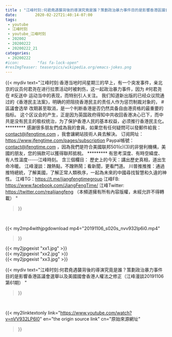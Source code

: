 ```yaml
---
title : "江峰时刻:何君堯遇襲背後的導演究竟是誰？策劃政治暴力事件目的是影響香港區議會選舉以及美國國會香港人權法之修正（江峰漫談20191106第61期） "
date:        2020-02-22T21:40:14-07:00
tags:
 - youtube
 - 江峰时刻
 - youtube_江峰时刻
 - 202002
 - 20200222
 - 20200222_21
categories:
 - 20200222
#icon:        "fas fa-lock-open"
#resImgTeaser: teaserpics/wikipedia.org/emacs-jokes.png
---
```


{{< mydiv text="江峰时刻:香港当地时间星期三的早上，有一个突发事件，亲北京的议员何君尧在进行拉票活动时被刺伤，这一起政治暴力事件，因为 #何君尧 在 #反送中 运动当中的表现，而特别引人关注。 我们知道新出版的已经众议院通过的《香港民主法案》，明确的把阻挠香港民主的责任人作为惩罚制裁对象的， #區議會选举 改期甚至取消，是一个判断香港是否仍然具备自由港资格的最重要的指标。 这个区议会的产生，正是因为英国政府得知中共收回香港决心已下，而中共是没有民主的极权统治，为了保护香港人民的基本权益，必须推行香港民主化。     ********* 感謝很多朋友們成為我的會員，如果您有任何疑問可以發郵件給我：contact@jfengtime.com ，我會讓網站技術人員去解決。 订阅网址：https://www.jfengtime.com/pages/subscription Paypal帳號：contact@jfengtime.com ，因為我們是符合美國联邦501(c)(3)的非營利機構，美國的朋友，您的捐款可以獲得聯邦抵稅。     ********* 有思考深度、有時空緯度、有人性溫度-----江峰時刻。 含三個欄目： 歷史上的今天：講出歷史真相，道出生命冷暖。 江峰漫談：蹭熱點，不蹭熱鬧；看新聞，更看門道。 川普推推推：通過推特總統，了解美國，了解正常人類秩序，一起為未來的中國尋找智慧和久違的神性。  江峰TG：https://t.me/jiangfengtimegroup 江峰FB: https://www.facebook.com/JiangFengTime/ 江峰Twitter: https://twitter.com/realjiangfeng （本頻道擁有所有內容版權，未經允許不得轉載） "
>}}
<br>


{{< my2mp4withjpgdownload mp4="20191106_s020s_nvv932lp6i0.mp4"
>}}

{{< my2jpgexist "xx1.jpg" >}}<br>
{{< my2jpgexist "xx2.jpg" >}}<br>
{{< my2jpgexist "xx3.jpg" >}}<br>



{{< mydiv text="江峰时刻:何君堯遇襲背後的導演究竟是誰？策劃政治暴力事件目的是影響香港區議會選舉以及美國國會香港人權法之修正（江峰漫談20191106第61期） "
>}}
<br>

{{< my2linktextonly link="https://www.youtube.com/watch?v=nVV932LP6I0"
en="the origin source link" cn="原始來源網址"
>}}


<br>

